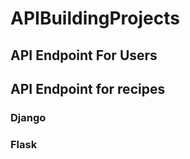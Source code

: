 # APIBuildingProjects

## API Endpoint For Users

## API Endpoint for recipes

### Django
### Flask
